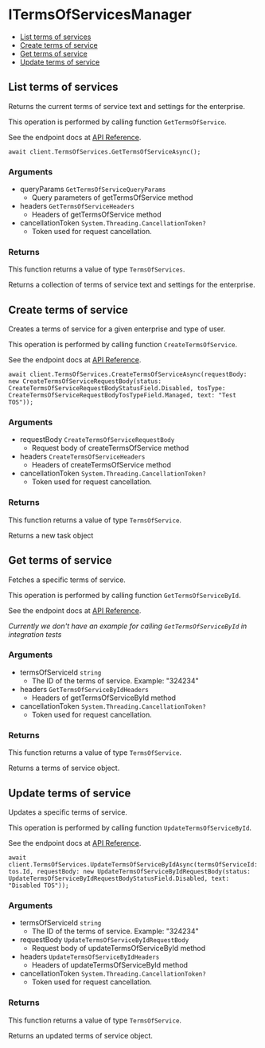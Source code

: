 # ITermsOfServicesManager


- [List terms of services](#list-terms-of-services)
- [Create terms of service](#create-terms-of-service)
- [Get terms of service](#get-terms-of-service)
- [Update terms of service](#update-terms-of-service)

## List terms of services

Returns the current terms of service text and settings
for the enterprise.

This operation is performed by calling function `GetTermsOfService`.

See the endpoint docs at
[API Reference](https://developer.box.com/reference/get-terms-of-services/).

<!-- sample get_terms_of_services -->
```
await client.TermsOfServices.GetTermsOfServiceAsync();
```

### Arguments

- queryParams `GetTermsOfServiceQueryParams`
  - Query parameters of getTermsOfService method
- headers `GetTermsOfServiceHeaders`
  - Headers of getTermsOfService method
- cancellationToken `System.Threading.CancellationToken?`
  - Token used for request cancellation.


### Returns

This function returns a value of type `TermsOfServices`.

Returns a collection of terms of service text and settings for the
enterprise.


## Create terms of service

Creates a terms of service for a given enterprise
and type of user.

This operation is performed by calling function `CreateTermsOfService`.

See the endpoint docs at
[API Reference](https://developer.box.com/reference/post-terms-of-services/).

<!-- sample post_terms_of_services -->
```
await client.TermsOfServices.CreateTermsOfServiceAsync(requestBody: new CreateTermsOfServiceRequestBody(status: CreateTermsOfServiceRequestBodyStatusField.Disabled, tosType: CreateTermsOfServiceRequestBodyTosTypeField.Managed, text: "Test TOS"));
```

### Arguments

- requestBody `CreateTermsOfServiceRequestBody`
  - Request body of createTermsOfService method
- headers `CreateTermsOfServiceHeaders`
  - Headers of createTermsOfService method
- cancellationToken `System.Threading.CancellationToken?`
  - Token used for request cancellation.


### Returns

This function returns a value of type `TermsOfService`.

Returns a new task object


## Get terms of service

Fetches a specific terms of service.

This operation is performed by calling function `GetTermsOfServiceById`.

See the endpoint docs at
[API Reference](https://developer.box.com/reference/get-terms-of-services-id/).

*Currently we don't have an example for calling `GetTermsOfServiceById` in integration tests*

### Arguments

- termsOfServiceId `string`
  - The ID of the terms of service. Example: "324234"
- headers `GetTermsOfServiceByIdHeaders`
  - Headers of getTermsOfServiceById method
- cancellationToken `System.Threading.CancellationToken?`
  - Token used for request cancellation.


### Returns

This function returns a value of type `TermsOfService`.

Returns a terms of service object.


## Update terms of service

Updates a specific terms of service.

This operation is performed by calling function `UpdateTermsOfServiceById`.

See the endpoint docs at
[API Reference](https://developer.box.com/reference/put-terms-of-services-id/).

<!-- sample put_terms_of_services_id -->
```
await client.TermsOfServices.UpdateTermsOfServiceByIdAsync(termsOfServiceId: tos.Id, requestBody: new UpdateTermsOfServiceByIdRequestBody(status: UpdateTermsOfServiceByIdRequestBodyStatusField.Disabled, text: "Disabled TOS"));
```

### Arguments

- termsOfServiceId `string`
  - The ID of the terms of service. Example: "324234"
- requestBody `UpdateTermsOfServiceByIdRequestBody`
  - Request body of updateTermsOfServiceById method
- headers `UpdateTermsOfServiceByIdHeaders`
  - Headers of updateTermsOfServiceById method
- cancellationToken `System.Threading.CancellationToken?`
  - Token used for request cancellation.


### Returns

This function returns a value of type `TermsOfService`.

Returns an updated terms of service object.


